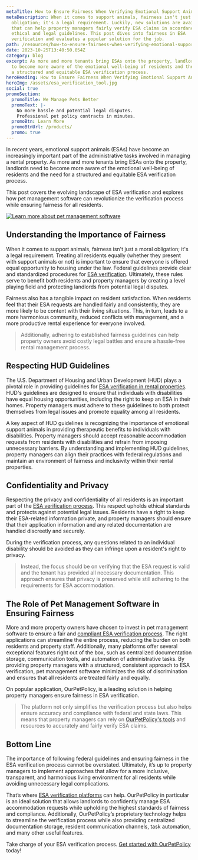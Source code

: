 ```yaml
---
metaTitle: How to Ensure Fairness When Verifying Emotional Support Animals
metaDescription: When it comes to support animals, fairness isn't just a moral
  obligation; it's a legal requirement. Luckily, new solutions are available
  that can help property managers fairly verify ESA claims in accordance with
  ethical and legal guidelines. This post dives into fairness in ESA
  verification and evaluates a popular solution for the job.
path: /resources/how-to-ensure-fairness-when-verifying-emotional-support-animals
date: 2023-10-25T13:40:50.054Z
category: blog
excerpt: As more and more tenants bring ESAs onto the property, landlords need
  to become more aware of the emotional well-being of residents and the need for
  a structured and equitable ESA verification process.
heroHeading: How to Ensure Fairness When Verifying Emotional Support Animals
heroImg: /assets/esa_verification_tool.jpg
social: true
promoSection:
  promoTitle: We Manage Pets Better
  promoText: |-
    No more hassle and potential legal disputes.
    Professional pet policy contracts in minutes.
  promoBtn: Learn More
  promoBtnUrl: /products/
  promo: true
---
```

In recent years, emotional support animals (ESAs) have become an increasingly important part of the administrative tasks involved in managing a rental property. As more and more tenants bring ESAs onto the property, landlords need to become more aware of the emotional well-being of residents and the need for a structured and equitable ESA verification process.

This post covers the evolving landscape of ESA verification and explores how pet management software can revolutionize the verification process while ensuring fairness for all residents.

[![L﻿earn more a﻿bout pet management software](/assets/esa_verification_tool_for_rental_properties.png "L﻿earn more how to properly screen pets for your rental property with OurPetPolicy")](https://landlordtech.com/products)

## Understanding the Importance of Fairness

When it comes to support animals, fairness isn't just a moral obligation; it's a legal requirement. Treating all residents equally (whether they present with support animals or not) is important to ensure that everyone is offered equal opportunity to housing under the law. Federal guidelines provide clear and standardized procedures for [ESA verification](https://landlordtech.com/resources/pet-management-in-properties/). Ultimately, these rules serve to benefit both residents and property managers by creating a level playing field and protecting landlords from potential legal disputes.

Fairness also has a tangible impact on resident satisfaction. When residents feel that their ESA requests are handled fairly and consistently, they are more likely to be content with their living situations. This, in turn, leads to a more harmonious community, reduced conflicts with management, and a more productive rental experience for everyone involved.

> Additionally, adhering to established fairness guidelines can help property owners avoid costly legal battles and ensure a hassle-free rental management process.

## Respecting HUD Guidelines

The U.S. Department of Housing and Urban Development (HUD) plays a pivotal role in providing guidelines for [ESA verification in rental properties](https://landlordtech.com/resources/tips-for-establishing-a-software-pet-screening-process-in-apartments/). HUD's guidelines are designed to ensure that individuals with disabilities have equal housing opportunities, including the right to keep an ESA in their homes. Property managers must adhere to these guidelines to both protect themselves from legal issues and promote equality among all residents.

A key aspect of HUD guidelines is recognizing the importance of emotional support animals in providing therapeutic benefits to individuals with disabilities. Property managers should accept reasonable accommodation requests from residents with disabilities and refrain from imposing unnecessary barriers. By understanding and implementing HUD guidelines, property managers can align their practices with federal regulations and maintain an environment of fairness and inclusivity within their rental properties.

## Confidentiality and Privacy

Respecting the privacy and confidentiality of all residents is an important part of the [ESA verification process](https://landlordtech.com/resources/the-role-of-pet-screening-in-keeping-your-property-safe/). This respect upholds ethical standards and protects against potential legal issues. Residents have a right to keep their ESA-related information private, and property managers should ensure that their application information and any related documentation are handled discreetly and securely.

During the verification process, any questions related to an individual disability should be avoided as they can infringe upon a resident's right to privacy.

> Instead, the focus should be on verifying that the ESA request is valid and the tenant has provided all necessary documentation. This approach ensures that privacy is preserved while still adhering to the requirements for ESA accommodation.

## The Role of Pet Management Software in Ensuring Fairness

More and more property owners have chosen to invest in pet management software to ensure a fair and [compliant ESA verification process](https://landlordtech.com/resources/heres-how-an-esa-hud-sting-cost-this-property-manager/). The right applications can streamline the entire process, reducing the burden on both residents and property staff. Additionally, many platforms offer several exceptional features right out of the box, such as centralized documentation storage, communication tools, and automation of administrative tasks. By providing property managers with a structured, consistent approach to ESA verification, pet management software minimizes the risk of discrimination and ensures that all residents are treated fairly and equally.

On popular application, OurPetPolicy, is a leading solution in helping property managers ensure fairness in ESA verification. 

> The platform not only simplifies the verification process but also helps ensure accuracy and compliance with federal and state laws. This means that property managers can rely on [OurPetPolicy's tools](https://landlordtech.com/products) and resources to accurately and fairly verify ESA claims.

## Bottom Line

The importance of following federal guidelines and ensuring fairness in the ESA verification process cannot be overstated. Ultimately, it’s up to property managers to implement approaches that allow for a more inclusive, transparent, and harmonious living environment for all residents while avoiding unnecessary legal complications.

That’s where [ESA verification platforms](https://landlordtech.com/resources/seven-esa-loopholes-commonly-used-by-tenants-and-how-to-close-them/) can help. OurPetPolicy in particular is an ideal solution that allows landlords to confidently manage ESA accommodation requests while upholding the highest standards of fairness and compliance. Additionally, OurPetPolicy’s proprietary technology helps to streamline the verification process while also providing centralized documentation storage, resident communication channels, task automation, and many other useful features.

Take charge of your ESA verification process. [Get started with OurPetPolicy](https://info.ourpetpolicy.com/demo/) today!